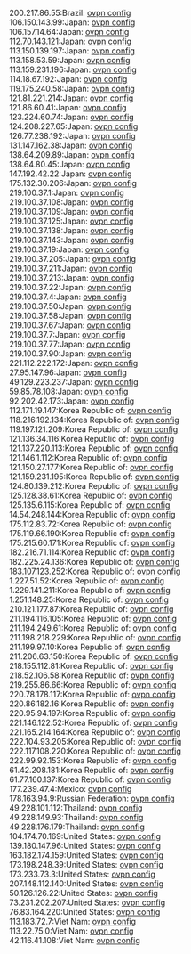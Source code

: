200.217.86.55:Brazil: [ovpn config](vpn/200_217_86_55.ovpn)  
106.150.143.99:Japan: [ovpn config](vpn/106_150_143_99.ovpn)  
106.157.14.64:Japan: [ovpn config](vpn/106_157_14_64.ovpn)  
112.70.143.121:Japan: [ovpn config](vpn/112_70_143_121.ovpn)  
113.150.139.197:Japan: [ovpn config](vpn/113_150_139_197.ovpn)  
113.158.53.59:Japan: [ovpn config](vpn/113_158_53_59.ovpn)  
113.159.231.196:Japan: [ovpn config](vpn/113_159_231_196.ovpn)  
114.18.67.192:Japan: [ovpn config](vpn/114_18_67_192.ovpn)  
119.175.240.58:Japan: [ovpn config](vpn/119_175_240_58.ovpn)  
121.81.221.214:Japan: [ovpn config](vpn/121_81_221_214.ovpn)  
121.86.60.41:Japan: [ovpn config](vpn/121_86_60_41.ovpn)  
123.224.60.74:Japan: [ovpn config](vpn/123_224_60_74.ovpn)  
124.208.227.65:Japan: [ovpn config](vpn/124_208_227_65.ovpn)  
126.77.238.192:Japan: [ovpn config](vpn/126_77_238_192.ovpn)  
131.147.162.38:Japan: [ovpn config](vpn/131_147_162_38.ovpn)  
138.64.209.89:Japan: [ovpn config](vpn/138_64_209_89.ovpn)  
138.64.80.45:Japan: [ovpn config](vpn/138_64_80_45.ovpn)  
147.192.42.22:Japan: [ovpn config](vpn/147_192_42_22.ovpn)  
175.132.30.206:Japan: [ovpn config](vpn/175_132_30_206.ovpn)  
219.100.37.1:Japan: [ovpn config](vpn/219_100_37_1.ovpn)  
219.100.37.108:Japan: [ovpn config](vpn/219_100_37_108.ovpn)  
219.100.37.109:Japan: [ovpn config](vpn/219_100_37_109.ovpn)  
219.100.37.125:Japan: [ovpn config](vpn/219_100_37_125.ovpn)  
219.100.37.138:Japan: [ovpn config](vpn/219_100_37_138.ovpn)  
219.100.37.143:Japan: [ovpn config](vpn/219_100_37_143.ovpn)  
219.100.37.19:Japan: [ovpn config](vpn/219_100_37_19.ovpn)  
219.100.37.205:Japan: [ovpn config](vpn/219_100_37_205.ovpn)  
219.100.37.211:Japan: [ovpn config](vpn/219_100_37_211.ovpn)  
219.100.37.213:Japan: [ovpn config](vpn/219_100_37_213.ovpn)  
219.100.37.22:Japan: [ovpn config](vpn/219_100_37_22.ovpn)  
219.100.37.4:Japan: [ovpn config](vpn/219_100_37_4.ovpn)  
219.100.37.50:Japan: [ovpn config](vpn/219_100_37_50.ovpn)  
219.100.37.58:Japan: [ovpn config](vpn/219_100_37_58.ovpn)  
219.100.37.67:Japan: [ovpn config](vpn/219_100_37_67.ovpn)  
219.100.37.7:Japan: [ovpn config](vpn/219_100_37_7.ovpn)  
219.100.37.77:Japan: [ovpn config](vpn/219_100_37_77.ovpn)  
219.100.37.90:Japan: [ovpn config](vpn/219_100_37_90.ovpn)  
221.112.222.172:Japan: [ovpn config](vpn/221_112_222_172.ovpn)  
27.95.147.96:Japan: [ovpn config](vpn/27_95_147_96.ovpn)  
49.129.223.237:Japan: [ovpn config](vpn/49_129_223_237.ovpn)  
59.85.78.108:Japan: [ovpn config](vpn/59_85_78_108.ovpn)  
92.202.42.173:Japan: [ovpn config](vpn/92_202_42_173.ovpn)  
112.171.19.147:Korea Republic of: [ovpn config](vpn/112_171_19_147.ovpn)  
118.216.192.134:Korea Republic of: [ovpn config](vpn/118_216_192_134.ovpn)  
119.197.121.209:Korea Republic of: [ovpn config](vpn/119_197_121_209.ovpn)  
121.136.34.116:Korea Republic of: [ovpn config](vpn/121_136_34_116.ovpn)  
121.137.220.113:Korea Republic of: [ovpn config](vpn/121_137_220_113.ovpn)  
121.146.1.112:Korea Republic of: [ovpn config](vpn/121_146_1_112.ovpn)  
121.150.27.177:Korea Republic of: [ovpn config](vpn/121_150_27_177.ovpn)  
121.159.231.195:Korea Republic of: [ovpn config](vpn/121_159_231_195.ovpn)  
124.80.139.212:Korea Republic of: [ovpn config](vpn/124_80_139_212.ovpn)  
125.128.38.61:Korea Republic of: [ovpn config](vpn/125_128_38_61.ovpn)  
125.135.6.115:Korea Republic of: [ovpn config](vpn/125_135_6_115.ovpn)  
14.54.248.144:Korea Republic of: [ovpn config](vpn/14_54_248_144.ovpn)  
175.112.83.72:Korea Republic of: [ovpn config](vpn/175_112_83_72.ovpn)  
175.119.66.190:Korea Republic of: [ovpn config](vpn/175_119_66_190.ovpn)  
175.215.60.171:Korea Republic of: [ovpn config](vpn/175_215_60_171.ovpn)  
182.216.71.114:Korea Republic of: [ovpn config](vpn/182_216_71_114.ovpn)  
182.225.24.136:Korea Republic of: [ovpn config](vpn/182_225_24_136.ovpn)  
183.107.123.252:Korea Republic of: [ovpn config](vpn/183_107_123_252.ovpn)  
1.227.51.52:Korea Republic of: [ovpn config](vpn/1_227_51_52.ovpn)  
1.229.141.211:Korea Republic of: [ovpn config](vpn/1_229_141_211.ovpn)  
1.251.148.25:Korea Republic of: [ovpn config](vpn/1_251_148_25.ovpn)  
210.121.177.87:Korea Republic of: [ovpn config](vpn/210_121_177_87.ovpn)  
211.194.116.105:Korea Republic of: [ovpn config](vpn/211_194_116_105.ovpn)  
211.194.249.61:Korea Republic of: [ovpn config](vpn/211_194_249_61.ovpn)  
211.198.218.229:Korea Republic of: [ovpn config](vpn/211_198_218_229.ovpn)  
211.199.97.10:Korea Republic of: [ovpn config](vpn/211_199_97_10.ovpn)  
211.206.63.150:Korea Republic of: [ovpn config](vpn/211_206_63_150.ovpn)  
218.155.112.81:Korea Republic of: [ovpn config](vpn/218_155_112_81.ovpn)  
218.52.106.58:Korea Republic of: [ovpn config](vpn/218_52_106_58.ovpn)  
219.255.86.66:Korea Republic of: [ovpn config](vpn/219_255_86_66.ovpn)  
220.78.178.117:Korea Republic of: [ovpn config](vpn/220_78_178_117.ovpn)  
220.86.182.16:Korea Republic of: [ovpn config](vpn/220_86_182_16.ovpn)  
220.95.94.197:Korea Republic of: [ovpn config](vpn/220_95_94_197.ovpn)  
221.146.122.52:Korea Republic of: [ovpn config](vpn/221_146_122_52.ovpn)  
221.165.214.164:Korea Republic of: [ovpn config](vpn/221_165_214_164.ovpn)  
222.104.93.205:Korea Republic of: [ovpn config](vpn/222_104_93_205.ovpn)  
222.117.108.220:Korea Republic of: [ovpn config](vpn/222_117_108_220.ovpn)  
222.99.92.153:Korea Republic of: [ovpn config](vpn/222_99_92_153.ovpn)  
61.42.208.181:Korea Republic of: [ovpn config](vpn/61_42_208_181.ovpn)  
61.77.160.137:Korea Republic of: [ovpn config](vpn/61_77_160_137.ovpn)  
177.239.47.4:Mexico: [ovpn config](vpn/177_239_47_4.ovpn)  
178.163.94.9:Russian Federation: [ovpn config](vpn/178_163_94_9.ovpn)  
49.228.101.112:Thailand: [ovpn config](vpn/49_228_101_112.ovpn)  
49.228.149.93:Thailand: [ovpn config](vpn/49_228_149_93.ovpn)  
49.228.176.179:Thailand: [ovpn config](vpn/49_228_176_179.ovpn)  
104.174.70.169:United States: [ovpn config](vpn/104_174_70_169.ovpn)  
139.180.147.96:United States: [ovpn config](vpn/139_180_147_96.ovpn)  
163.182.174.159:United States: [ovpn config](vpn/163_182_174_159.ovpn)  
173.198.248.39:United States: [ovpn config](vpn/173_198_248_39.ovpn)  
173.233.73.3:United States: [ovpn config](vpn/173_233_73_3.ovpn)  
207.148.112.140:United States: [ovpn config](vpn/207_148_112_140.ovpn)  
50.126.126.22:United States: [ovpn config](vpn/50_126_126_22.ovpn)  
73.231.202.207:United States: [ovpn config](vpn/73_231_202_207.ovpn)  
76.83.164.220:United States: [ovpn config](vpn/76_83_164_220.ovpn)  
113.183.72.7:Viet Nam: [ovpn config](vpn/113_183_72_7.ovpn)  
113.22.75.0:Viet Nam: [ovpn config](vpn/113_22_75_0.ovpn)  
42.116.41.108:Viet Nam: [ovpn config](vpn/42_116_41_108.ovpn)  
